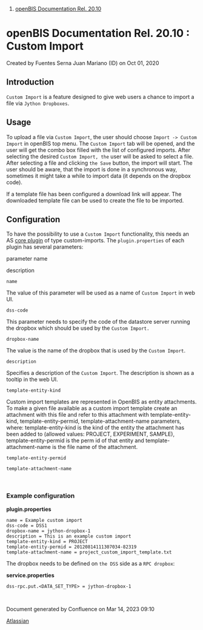 1.  [openBIS Documentation Rel. 20.10](index.html)

<span id="title-text"> openBIS Documentation Rel. 20.10 : Custom Import </span>
===============================================================================

Created by <span class="author"> Fuentes Serna Juan Mariano (ID)</span>
on Oct 01, 2020

Introduction
------------

`Custom Import` is a feature designed to give web users a chance to
import a file via `Jython Dropboxes`.

Usage
-----

To upload a file via `Custom Import`, the user should
choose `Import -> Custom Import` in openBIS top menu. The
`Custom Import` tab will be opened, and the user will get the combo box
filled with the list of configured imports. After selecting the desired
`Custom Import, the` user will be asked to select a file. After
selecting a file and clicking `the Save` button, the import will start.
The user should be aware, that the import is done in a synchronous way,
sometimes it might take a while to import data (it depends on the
dropbox code).

If a template file has been configured a download link will appear. The
downloaded template file can be used to create the file to be imported.

Configuration
-------------

To have the possibility to use a `Custom Import` functionality, this
needs an AS [core plugin](Core-Plugins_53745960.html) of type
custom-imports. The `plugin.properties` of each plugin has several
parameters:

parameter name

description

`name`

The value of this parameter will be used as a name of `Custom Import` in
web UI.

`dss-code`

This parameter needs to specify the code of the datastore server running
the dropbox which should be used by the `Custom Import.`

`dropbox-name`

The value is the name of the dropbox that is used by the
`Custom Import`.

`description`

Specifies a description of the `Custom Import`. The description is shown
as a tooltip in the web UI.

    template-entity-kind

Custom import templates are represented in OpenBIS as entity
attachments. To make a given file available as a custom import template
create an attachment with this file and refer to this attachment with
template-entity-kind, template-entity-permid, template-attachment-name
parameters, where: template-entity-kind is the kind of the entity the
attachment has been added to (allowed values: PROJECT, EXPERIMENT,
SAMPLE), template-entity-permid is the perm id of that entity and
template-attachment-name is the file name of the attachment.

    template-entity-permid

    template-attachment-name

 

### Example configuration

**plugin.properties**

    name = Example custom import
    dss-code = DSS1
    dropbox-name = jython-dropbox-1
    description = This is an example custom import
    template-entity-kind = PROJECT
    template-entity-permid = 20120814111307034-82319
    template-attachment-name = project_custom_import_template.txt

The dropbox needs to be defined on `the DSS` side as a `RPC dropbox`:

**service.properties**

    dss-rpc.put.<DATA_SET_TYPE> = jython-dropbox-1

<span style="font-family: monospace;"> </span>

Document generated by Confluence on Mar 14, 2023 09:10

[Atlassian](https://www.atlassian.com/)

